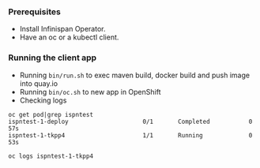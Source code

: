 ### Prerequisites
- Install Infinispan Operator.
- Have an oc or a kubectl client.

### Running the client app
- Running `bin/run.sh` to exec maven build, docker build and push image into quay.io
- Running `bin/oc.sh` to new app in OpenShift 
- Checking logs
```
oc get pod|grep ispntest
ispntest-1-deploy                     0/1       Completed           0          57s
ispntest-1-tkpp4                      1/1       Running             0          53s
```
```
oc logs ispntest-1-tkpp4
```
